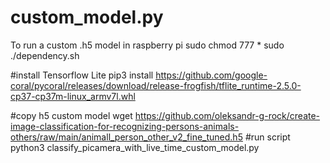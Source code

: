 # custom_model.py
To run a custom .h5 model in raspberry pi 
sudo chmod 777 *
sudo ./dependency.sh  

#install Tensorflow Lite
pip3 install https://github.com/google-coral/pycoral/releases/download/release-frogfish/tflite_runtime-2.5.0-cp37-cp37m-linux_armv7l.whl


#copy h5 custom model 
wget https://github.com/oleksandr-g-rock/create-image-classification-for-recognizing-persons-animals-others/raw/main/animall_person_other_v2_fine_tuned.h5
#run script
python3 classify_picamera_with_live_time_custom_model.py
